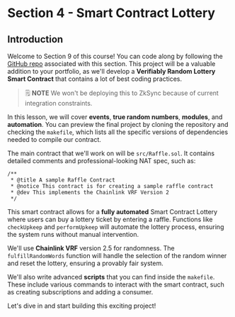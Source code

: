 # Section 4 - Smart Contract Lottery

## Introduction

Welcome to Section 9 of this course! You can code along by following the [GitHub repo](https://github.com/Cyfrin/foundry-smart-contract-lottery-cu) associated with this section. This project will be a valuable addition to your portfolio, as we'll develop a **Verifiably Random Lottery Smart Contract** that contains a lot of best coding practices.

> 🗒️ **NOTE**
> We won't be deploying this to ZkSync because of current integration constraints.

In this lesson, we will cover **events**, **true random numbers**, **modules**, and **automation**. You can preview the final project by cloning the repository and checking the `makefile`, which lists all the specific versions of dependencies needed to compile our contract.

The main contract that we'll work on will be `src/Raffle.sol`. It contains detailed comments and professional-looking NAT spec, such as:

```solidity
/**
 * @title A sample Raffle Contract
 * @notice This contract is for creating a sample raffle contract
 * @dev This implements the Chainlink VRF Version 2
 */
```

This smart contract allows for a **fully automated** Smart Contract Lottery where users can buy a lottery ticket by entering a raffle. Functions like `checkUpkeep` and `performUpkeep` will automate the lottery process, ensuring the system runs without manual intervention.

We'll use **Chainlink VRF** version 2.5 for randomness. The `fulfillRandomWords` function will handle the selection of the random winner and reset the lottery, ensuring a provably fair system.

We'll also write advanced **scripts** that you can find inside the `makefile`. These include various commands to interact with the smart contract, such as creating subscriptions and adding a consumer.

Let's dive in and start building this exciting project!
